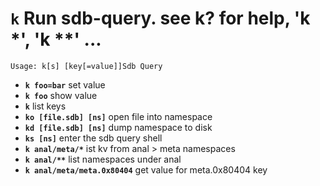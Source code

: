 <!-- TITLE: k -->

#  **`k`** Run sdb-query. see k? for help, 'k *', 'k **' ...


```text
Usage: k[s] [key[=value]]Sdb Query
```


- **`k foo=bar`** set value
- **`k foo`** show value
- **`k`** list keys
- **`ko [file.sdb] [ns]`** open file into namespace
- **`kd [file.sdb] [ns]`** dump namespace to disk
- **`ks [ns]`** enter the sdb query shell
- **`k anal/meta/*`** ist kv from anal > meta namespaces
- **`k anal/**`** list namespaces under anal
- **`k anal/meta/meta.0x80404`** get value for meta.0x80404 key